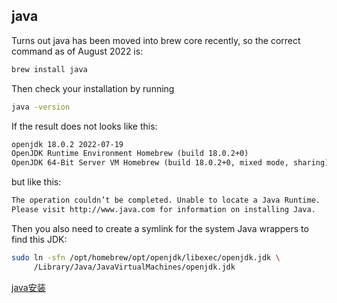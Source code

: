 ## java

Turns out java has been moved into brew core recently, so the correct command as of August 2022 is:<br>

```bash
brew install java
```

Then check your installation by running<br>

```bash
java -version
```

If the result does not looks like this:<br>

```txt
openjdk 18.0.2 2022-07-19
OpenJDK Runtime Environment Homebrew (build 18.0.2+0)
OpenJDK 64-Bit Server VM Homebrew (build 18.0.2+0, mixed mode, sharing)
```

but like this:<br>

```txt
The operation couldn’t be completed. Unable to locate a Java Runtime.
Please visit http://www.java.com for information on installing Java.
```

Then you also need to create a symlink for the system Java wrappers to find this JDK:<br>

```bash
sudo ln -sfn /opt/homebrew/opt/openjdk/libexec/openjdk.jdk \
     /Library/Java/JavaVirtualMachines/openjdk.jdk
```

[java安装](./java安装.jpg)